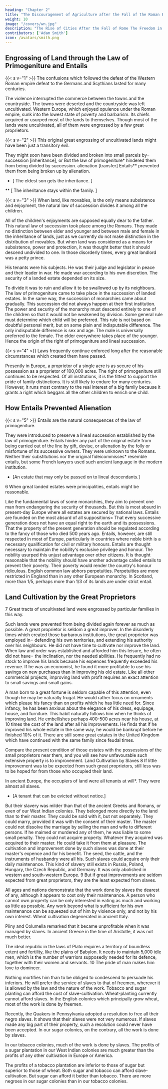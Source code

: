 ```yaml
---
heading: "Chapter 2"
title: "The Discouragement of Agriculture after the Fall of the Roman Empire"
weight: 10
image: "/covers/wn.jpg"
description: "The Rise of Cities After the Fall of Rome The Freedom in European Towns"
contributors: ['Adam Smith']
icon: /avatars/smith.png
---
```




## Engrossing of Land through the Law of Primogeniture and Entails

{{< s v="1" >}} The confusions which followed the defeat of the Western Roman empire defeat to the Germans and Scythians lasted for many centuries.

The violence interrupted the commerce between the towns and the countryside.
The towns were deserted and the countryside was left uncultivated.
Western Europe, which enjoyed opulence under the Roman empire, sunk into the lowest state of poverty and barbarism.
Its chiefs acquired or usurped most of the lands to themselves.
Though most of the lands were uncultivated, all of them were engrossed by a few great proprietors.

{{< s v="2" >}} This original great engrossing of uncultivated lands might have been just a transitory evil.

They might soon have been divided and broken into small parcels by= 
succession [inheritance], or
But the law of primogeniture* hindered them from being divided by succession.
alienation [transfer]
Entails** prevented them from being broken up by alienation.

* [ The eldest son gets the inheritance. ]

** [ The inheritance stays within the family. ]

{{< s v="3" >}} When land, like movables, is the only means subsistence and enjoyment, the natural law of succession divides it among all the children.

All of the children's enjoyments are supposed equally dear to the father.
This natural law of succession took place among the Romans.
They made no distinction between elder and younger and between male and female in the inheritance of lands, just as we currently do not make distinction in the distribution of movables.
But when land was considered as a means for subsistence, power and protection, it was thought better that it should descend undivided to one.
In those disorderly times, every great landlord was a petty prince.

His tenants were his subjects.
He was their judge and legislator in peace and their leader in war.
He made war according to his own discretion.
The security of a landed estate depended on its size.

To divide it was to ruin and allow it to be swallowed up by its neighbours.
The law of primogeniture came to take place in the succession of landed estates.
In the same way, the succession of monarchies came about gradually.
This succession did not always happen at their first institution.
The power and security of the monarchy must descend entirely to one of the children so that it would not be weakened by division.
Some general rule must determine which child will be preferred.
This rule is not based on doubtful personal merit, but on some plain and indisputable difference.
The only indisputable difference is sex and age.
The male is universally preferred to the female.
The elder everywhere takes place of the younger.
Hence the origin of the right of primogeniture and lineal succession.

{{< s v="4" >}} Laws frequently continue enforced long after the reasonable circumstances which created them have passed.

Presently in Europe, a proprietor of a single acre is as secure of his possession as a proprietor of 100,000 acres.
The right of primogeniture still continues to be respected.
Of all institutions, it is the fittest to support the pride of family distinctions.
It is still likely to endure for many centuries.
However, it runs most contrary to the real interest of a big family because it grants a right which beggars all the other children to enrich one child.


## How Entails Prevented Alienation

{{< s v="5" >}} Entails are the natural consequences of the law of primogeniture.

They were introduced to preserve a lineal succession established by the law of primogeniture.
Entails hinder any part of the original estate from being carried out of the line by gift, devise, or alienation by the folly or misfortune of its successive owners.
They were unknown to the Romans.
Neither their substitutions nor the original fideicommisses* resemble entails, but some French lawyers used such ancient language in the modern institution.
* [An estate that may only be passed on to lineal descendants.]

6 When great landed estates were principalities, entails might be reasonable.

Like the fundamental laws of some monarchies, they aim to prevent one man from endangering the security of thousands.
But this is most absurd in present-day Europe where all estates are secured by national laws.
Entails are founded on the most absurd of all suppositions= 
That every successive generation does not have an equal right to the earth and its possessions.
That the property of the present generation should be regulated according to the fancy of those who died 500 years ago.
Entails, however, are still respected in most of Europe, particularly in countries where noble birth is a necessary qualification for civil or military honours.
Entails are thought necessary to maintain the nobility's exclusive privilege and honour.
The nobility usurped this unjust advantage over other citizens.
It is thought reasonable that the nobility should have another advantage called entails to prevent their poverty.
Their poverty would render the country's honour ridiculous.
English common law abhors perpetuities.
Perpetuities are more restricted in England than in any other European monarchy.
In Scotland, more than 1/5, perhaps more than 1/3 of its lands are under strict entail.


## Land Cultivation by the Great Proprietors

7 Great tracts of uncultivated land were engrossed by particular families in this way.

Such lands were prevented from being divided again forever as much as possible.
A great proprietor is seldom a great improver.
In the disorderly times which created those barbarous institutions, the great proprietor was employed in= 
defending his own territories, and
extending his authority over his neighbours.
He did not have time to cultivate nor improve the land.
When law and order was established and afforded him this leisure, he often did not have= 
the inclination, nor
the needed abilities.
He frequently had no stock to improve his lands because his expences frequently exceeded his revenue.
If he was an economist, he found it more profitable to use his savings on new purchases than in improving his old estate.
Like all other commercial projects, improving land with profit requires an exact attention to small savings and small gains.

A man born to a great fortune is seldom capable of this attention, even though he may be naturally frugal.
He would rather focus on ornaments which please his fancy than on profits which he has little need for.
Since infancy, he has been anxious about the elegance of his dress, equipage, house, and furniture.
This habit naturally follows him when he thinks of improving land.
He embellishes perhaps 400-500 acres near his house, at 10 times the cost of the land after all his improvements.
He finds that if he improved his whole estate in the same way, he would be bankrupt before he finished 10% of it.
There are still some great estates in the United Kingdom which have continued with the same family since feudal times.

Compare the present condition of those estates with the possessions of the small proprietors near them, and you will see how unfavourable such extensive property is to improvement.
Land Cultivation by Slaves
8 If little improvement was to be expected from such great proprietors, still less was to be hoped for from those who occupied their land.

In ancient Europe, the occupiers of land were all tenants at will*.
They were almost all slaves.
* [A tenant that can be evicted without notice.]

But their slavery was milder than that of the ancient Greeks and Romans, or even of our West Indian colonies.
They belonged more directly to the land than to their master.
They could be sold with it, but not separately.
They could marry, provided it was with the consent of their master.
The master could not dissolve the marriage by selling the man and wife to different persons.
If he maimed or murdered any of them, he was liable to some small penalty.
They could not acquire property.
Whatever they acquired was acquired to their master.
He could take it from them at pleasure.
The cultivation and improvement done by such slaves was done at their master's expence and for his benefit.
The seed, the cattle, and the instruments of husbandry were all his.
Such slaves could acquire only their daily maintenance.
This kind of slavery still exists in Russia, Poland, Hungary, the Czech Republic, and Germany.
It was only abolished in western and south-western Europe.
9 But if great improvements are seldom expected from great proprietors, they are the least expected from slaves.

All ages and nations demonstrate that the work done by slaves the dearest of any, although it appears to cost only their maintenance.
A person who cannot own property can be only interested in eating as much and working as little as possible.
Any work beyond what is sufficient for his own maintenance can be squeezed out of him by violence only, and not by his own interest.
Wheat cultivation degenerated in ancient Italy.

Pliny and Columella remarked that it became unprofitable when it was managed by slaves.
In ancient Greece in the time of Aristotle, it was not much better.

The ideal republic in the laws of Plato requires a territory of boundless extent and fertility, like the plains of Babylon.
It needs to maintain 5,000 idle men, which is the number of warriors supposedly needed for its defence, together with their women and servants.
10 The pride of man makes him love to domineer.

Nothing mortifies him than to be obliged to condescend to persuade his inferiors.
He will prefer the service of slaves to that of freemen, wherever it is allowed by the law and the nature of the work.
Tobacco and sugar planting can afford the cost of slave-cultivation.
Wheat-planting currently cannot afford slaves.
In the English colonies which principally grow wheat, most of the work is done by freemen.

Recently, the Quakers in Pennsylvania adopted a resolution to free all their negro slaves.
It shows that their slaves were not very numerous.
If slaves made any big part of their property, such a resolution could never have been accepted.
In our sugar colonies, on the contrary, all the work is done by slaves.

In our tobacco colonies, much of the work is done by slaves.
The profits of a sugar plantation in our West Indian colonies are much greater than the profits of any other cultivation in Europe or America.

The profits of a tobacco plantation are inferior to those of sugar but superior to those of wheat.
Both sugar and tobacco can afford slave-cultivation.
But sugar can afford it better than tobacco.
There are more negroes in our sugar colonies than in our tobacco colonies.


